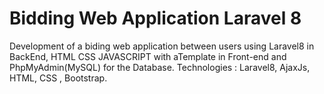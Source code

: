 # Bidding Web Application Laravel 8 
Development of a biding web application between users using Laravel8 in BackEnd, HTML CSS JAVASCRIPT with aTemplate in Front-end and PhpMyAdmin(MySQL) for the Database.
Technologies : Laravel8, AjaxJs, HTML, CSS , Bootstrap.

